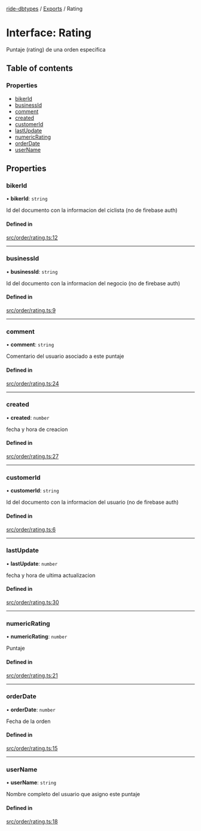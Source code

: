 [ride-dbtypes](../README.md) / [Exports](../modules.md) / Rating

# Interface: Rating

Puntaje (rating) de una orden especifica

## Table of contents

### Properties

- [bikerId](Rating.md#bikerid)
- [businessId](Rating.md#businessid)
- [comment](Rating.md#comment)
- [created](Rating.md#created)
- [customerId](Rating.md#customerid)
- [lastUpdate](Rating.md#lastupdate)
- [numericRating](Rating.md#numericrating)
- [orderDate](Rating.md#orderdate)
- [userName](Rating.md#username)

## Properties

### bikerId

• **bikerId**: `string`

Id del documento con la informacion del ciclista (no de firebase auth)

#### Defined in

[src/order/rating.ts:12](https://github.com/gatitolabs/ride-dbtypes/blob/b537781/src/order/rating.ts#L12)

___

### businessId

• **businessId**: `string`

Id del documento con la informacion del negocio (no de firebase auth)

#### Defined in

[src/order/rating.ts:9](https://github.com/gatitolabs/ride-dbtypes/blob/b537781/src/order/rating.ts#L9)

___

### comment

• **comment**: `string`

Comentario del usuario asociado a este puntaje

#### Defined in

[src/order/rating.ts:24](https://github.com/gatitolabs/ride-dbtypes/blob/b537781/src/order/rating.ts#L24)

___

### created

• **created**: `number`

fecha y hora de creacion

#### Defined in

[src/order/rating.ts:27](https://github.com/gatitolabs/ride-dbtypes/blob/b537781/src/order/rating.ts#L27)

___

### customerId

• **customerId**: `string`

Id del documento con la informacion del usuario (no de firebase auth)

#### Defined in

[src/order/rating.ts:6](https://github.com/gatitolabs/ride-dbtypes/blob/b537781/src/order/rating.ts#L6)

___

### lastUpdate

• **lastUpdate**: `number`

fecha y hora de ultima actualizacion

#### Defined in

[src/order/rating.ts:30](https://github.com/gatitolabs/ride-dbtypes/blob/b537781/src/order/rating.ts#L30)

___

### numericRating

• **numericRating**: `number`

Puntaje

#### Defined in

[src/order/rating.ts:21](https://github.com/gatitolabs/ride-dbtypes/blob/b537781/src/order/rating.ts#L21)

___

### orderDate

• **orderDate**: `number`

Fecha de la orden

#### Defined in

[src/order/rating.ts:15](https://github.com/gatitolabs/ride-dbtypes/blob/b537781/src/order/rating.ts#L15)

___

### userName

• **userName**: `string`

Nombre completo del usuario que asigno este puntaje

#### Defined in

[src/order/rating.ts:18](https://github.com/gatitolabs/ride-dbtypes/blob/b537781/src/order/rating.ts#L18)
